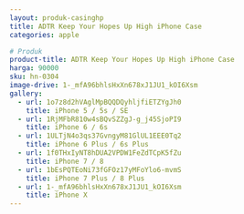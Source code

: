 ```yaml
---
layout: produk-casinghp
title: ADTR Keep Your Hopes Up High iPhone Case
categories: apple

# Produk
product-title: ADTR Keep Your Hopes Up High iPhone Case
harga: 90000
sku: hn-0304
image-drive: 1-_mfA96bhlsHxXn678xJ1JU1_kOI6Xsm
gallery:
  - url: 1o7z8d2hVAglMpBQQDQyhljfiETZYgJh0
    title: iPhone 5 / 5s / SE
  - url: 1RjMFbR810w4sBQvSZZgJ-g_j45SjoPI9
    title: iPhone 6 / 6s
  - url: 1ULTjN4o3qs37GvngyM81GlUL1EEE0Tq2
    title: iPhone 6 Plus / 6s Plus
  - url: 1f0THxIyNT8hDUA2VPDW1FeZdTCpK5fZu
    title: iPhone 7 / 8
  - url: 1bEsPQTEoNi73fGFOz17yMFoYlo6-mvmS
    title: iPhone 7 Plus / 8 Plus
  - url: 1-_mfA96bhlsHxXn678xJ1JU1_kOI6Xsm
    title: iPhone X
---
```

